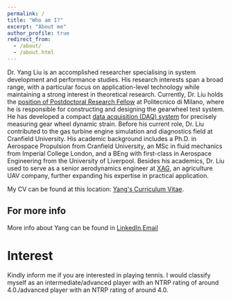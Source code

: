 ```yaml
---
permalink: /
title: "Who am I?"
excerpt: "About me"
author_profile: true
redirect_from: 
  - /about/
  - /about.html
---
```

Dr. Yang Liu is an accomplished researcher specialising in system development and performance studies. His research interests span a broad range, with a particular focus on application-level technology while maintaining a strong interest in theoretical research. Currently, Dr. Liu holds the [position of Postdoctoral Research Fellow](https://mecc.polimi.it/ricerca/sezioni/costruzioni-di-macchine-e-veicoli/assegnisti-di-ricerca) at Politecnico di Milano, where he is responsible for constructing and designing the gearwheel test system. He has developed a compact [data acquisition (DAQ) system](https://hypergears.it/politecniqye-of-milan/) for precisely measuring gear wheel dynamic strain. Before his current role, Dr. Liu contributed to the gas turbine engine simulation and diagnostics field at Cranfield University. His academic background includes a Ph.D. in Aerospace Propulsion from Cranfield University, an MSc in fluid mechanics from Imperial College London, and a BEng with first-class in Aerospace Engineering from the University of Liverpool. Besides his academics, Dr. Liu used to serve as a senior aerodynamics engineer at [XAG](https://www.xa.com/en), an agriculture UAV company, further expanding his expertise in practical application. 

My CV can be found at this location: [Yang's Curriculum Vitae](../assets/Curriculum_Vitae.pdf).

For more info
------
More info about Yang can be found in [LinkedIn](https://www.linkedin.com/in/yliu991/),[Email](sgyliu@gmail.com) 

Interest
======
Kindly inform me if you are interested in playing tennis. I would classify myself as an intermediate/advanced player with an NTRP rating of around 4.0./advanced player with an NTRP rating of around 4.0.
